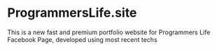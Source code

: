 # ProgrammersLife.site

This is a new fast and premium portfolio website for Programmers Life Facebook Page, developed using most recent techs
